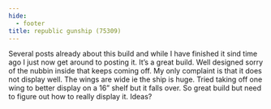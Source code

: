 ```yaml
---
hide:
  - footer
title: republic gunship (75309)
---
```


Several posts already about this build and while I have finished it sind time ago I just now get around to posting it. It’s a great build. Well designed sorry of the nubbin inside that keeps coming off. My only complaint is that it does not display well. The wings are wide ie the ship is huge. Tried taking off one wing to better display on a 16” shelf but it falls over. So great build but need to figure out how to really display it. Ideas?
